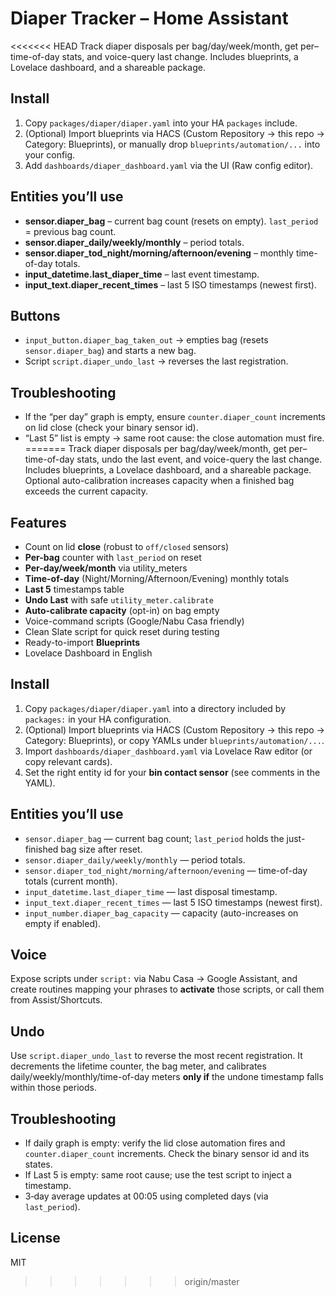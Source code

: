 # Diaper Tracker – Home Assistant

<<<<<<< HEAD
Track diaper disposals per bag/day/week/month, get per–time-of-day stats, and voice-query last change.
Includes blueprints, a Lovelace dashboard, and a shareable package.

## Install
1. Copy `packages/diaper/diaper.yaml` into your HA `packages` include.
2. (Optional) Import blueprints via HACS (Custom Repository → this repo → Category: Blueprints),
   or manually drop `blueprints/automation/...` into your config.
3. Add `dashboards/diaper_dashboard.yaml` via the UI (Raw config editor).

## Entities you’ll use
- **sensor.diaper_bag** – current bag count (resets on empty). `last_period` = previous bag count.
- **sensor.diaper_daily/weekly/monthly** – period totals.
- **sensor.diaper_tod_night/morning/afternoon/evening** – monthly time-of-day totals.
- **input_datetime.last_diaper_time** – last event timestamp.
- **input_text.diaper_recent_times** – last 5 ISO timestamps (newest first).

## Buttons
- `input_button.diaper_bag_taken_out` → empties bag (resets `sensor.diaper_bag`) and starts a new bag.
- Script `script.diaper_undo_last` → reverses the last registration.

## Troubleshooting
- If the “per day” graph is empty, ensure `counter.diaper_count` increments on lid close (check your binary sensor id).
- “Last 5” list is empty → same root cause: the close automation must fire.
=======
Track diaper disposals per bag/day/week/month, get per–time-of-day stats, undo the last event, and voice-query the last change. Includes blueprints, a Lovelace dashboard, and a shareable package. Optional auto-calibration increases capacity when a finished bag exceeds the current capacity.

## Features
- Count on lid **close** (robust to `off/closed` sensors)
- **Per-bag** counter with `last_period` on reset
- **Per-day/week/month** via utility_meters
- **Time-of-day** (Night/Morning/Afternoon/Evening) monthly totals
- **Last 5** timestamps table
- **Undo Last** with safe `utility_meter.calibrate`
- **Auto-calibrate capacity** (opt-in) on bag empty
- Voice-command scripts (Google/Nabu Casa friendly)
- Clean Slate script for quick reset during testing
- Ready-to-import **Blueprints**
- Lovelace Dashboard in English

## Install
1. Copy `packages/diaper/diaper.yaml` into a directory included by `packages:` in your HA configuration.
2. (Optional) Import blueprints via HACS (Custom Repository → this repo → Category: Blueprints), or copy YAMLs under `blueprints/automation/...`.
3. Import `dashboards/diaper_dashboard.yaml` via Lovelace Raw editor (or copy relevant cards).
4. Set the right entity id for your **bin contact sensor** (see comments in the YAML).

## Entities you’ll use
- `sensor.diaper_bag` — current bag count; `last_period` holds the just-finished bag size after reset.
- `sensor.diaper_daily/weekly/monthly` — period totals.
- `sensor.diaper_tod_night/morning/afternoon/evening` — time-of-day totals (current month).
- `input_datetime.last_diaper_time` — last disposal timestamp.
- `input_text.diaper_recent_times` — last 5 ISO timestamps (newest first).
- `input_number.diaper_bag_capacity` — capacity (auto-increases on empty if enabled).

## Voice
Expose scripts under `script:` via Nabu Casa → Google Assistant, and create routines mapping your phrases to **activate** those scripts, or call them from Assist/Shortcuts.

## Undo
Use `script.diaper_undo_last` to reverse the most recent registration. It decrements the lifetime counter, the bag meter, and calibrates daily/weekly/monthly/time-of-day meters **only if** the undone timestamp falls within those periods.

## Troubleshooting
- If daily graph is empty: verify the lid close automation fires and `counter.diaper_count` increments. Check the binary sensor id and its states.
- If Last 5 is empty: same root cause; use the test script to inject a timestamp.
- 3‑day average updates at 00:05 using completed days (via `last_period`).

## License
MIT
>>>>>>> origin/master
